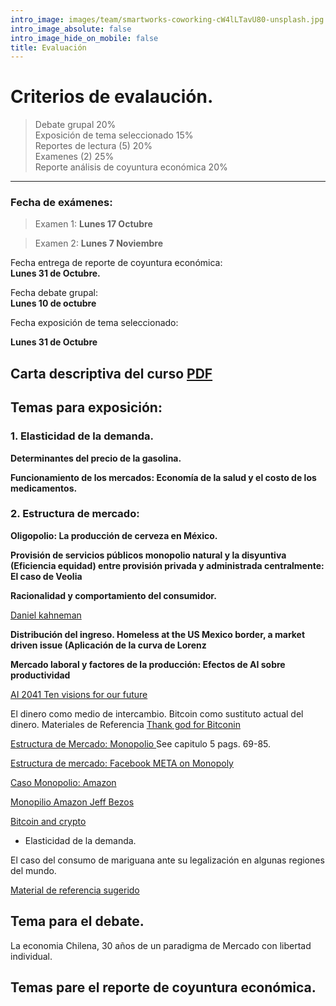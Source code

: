 ```yaml
---
intro_image: images/team/smartworks-coworking-cW4lLTavU80-unsplash.jpg
intro_image_absolute: false
intro_image_hide_on_mobile: false
title: Evaluación
---
```


# Criterios de evalaución.

> Debate grupal                                        20%    
> Exposición de tema seleccionado                      15%     
> Reportes  de lectura   (5)                           20%     
> Examenes      (2)                                    25%     
> Reporte  análisis de coyuntura económica             20%     

--------------------------------------------------------------------

### Fecha de exámenes: 

> Examen 1: **Lunes 17 Octubre**

> Examen 2: **Lunes 7 Noviembre**

Fecha entrega de reporte de coyuntura económica:  
**Lunes 31 de Octubre.**

Fecha debate grupal:  
**Lunes 10 de octubre**

Fecha exposición de tema seleccionado:

 **Lunes 31 de Octubre**


## Carta descriptiva del curso [PDF](https://drive.google.com/file/d/1vjQKptKxNeFDfN8-TYTYTiLL-CQegwLR/view?usp=sharing)


## Temas para exposición:

### 1. Elasticidad de la demanda.

**Determinantes del precio de la gasolina.**

**Funcionamiento de los mercados: Economía de la salud y el costo de los medicamentos.**

### 2. Estructura de mercado: 

**Oligopolio: La producción de cerveza en México.**

**Provisión de servicios públicos monopolio natural y la disyuntiva (Eficiencia equidad) entre provisión privada y administrada centralmente: El caso de Veolia**

**Racionalidad y comportamiento del consumidor.**

[Daniel kahneman ](https://www.uzh.ch/cmsssl/suz/dam/jcr:ffffffff-fad3-547b-ffff-ffffe54d58af/10.18_kahneman_tversky_81.pdf)

**Distribución del ingreso. Homeless at the US Mexico border, a market driven issue  (Aplicación de la curva de Lorenz**

**Mercado laboral y factores de la producción: Efectos de AI sobre productividad**  

[AI 2041 Ten visions for our future](https://drive.google.com/file/d/1Ow1DjyrV21YRIOmzSVl60aPGbrNJj3ef/view?usp=sharing)


El dinero como medio de intercambio. Bitcoin como sustituto actual del dinero.  Materiales de Referencia [Thank god for Bitconin](https://drive.google.com/file/d/16xCDFf9J5A2Vsur0rmqoGpH1DV-9oxss/view?usp=sharing)


[Estructura de Mercado: Monopolio ](https://drive.google.com/file/d/1GYbt60-frwofKmlX1l3tspzausw14R-D/view?usp=sharing) See capitulo 5 pags. 69-85.

[Estructura de mercado: Facebook META on Monopoly](https://www.youtube.com/watch?v=e8gN6G_DeYg)

[Caso Monopolio: Amazon](https://www.youtube.com/watch?v=-IKSEVsHens)





[Monopilio Amazon Jeff Bezos](https://www.youtube.com/watch?v=RVVfJVj5z8s)

[Bitcoin and crypto](file:///C:/Users/josel/Desktop/on/docencia/Semestre-2022-2/MAPDS/biblio/Applicaations/2020_micro_of%20crypto.pdf)



+ Elasticidad de la demanda.

El caso del consumo de mariguana ante su legalización en algunas regiones del mundo. 

[Material de referencia sugerido](https://www.upo.es/revistas/index.php/RevMetCuant/article/view/2689)

## Tema para el debate. 

La economia Chilena,  30 años de un paradigma de Mercado con libertad individual. 

## Temas pare el reporte de coyuntura económica. 

  